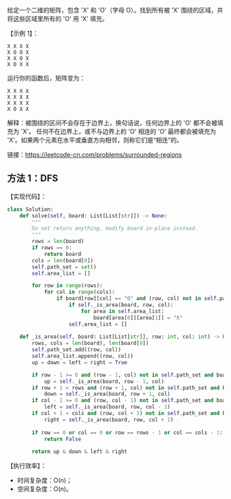 给定一个二维的矩阵，包含 'X' 和 'O'（字母 O）。找到所有被 'X' 围绕的区域，并将这些区域里所有的 'O' 用 'X' 填充。

【示例 1】：
```
X X X X
X O O X
X X O X
X O X X
```

运行你的函数后，矩阵变为：

```
X X X X
X X X X
X X X X
X O X X
```

解释：被围绕的区间不会存在于边界上，换句话说，任何边界上的 'O' 都不会被填充为 'X'。 任何不在边界上，或不与边界上的 'O' 相连的 'O' 最终都会被填充为 'X'。如果两个元素在水平或垂直方向相邻，则称它们是“相连”的。

链接：https://leetcode-cn.com/problems/surrounded-regions

## 方法 1：DFS

【实现代码】：
```python
class Solution:
    def solve(self, board: List[List[str]]) -> None:
        """
        Do not return anything, modify board in-place instead.
        """
        rows = len(board)
        if rows == 0:
            return board
        cols = len(board[0])
        self.path_set = set()
        self.area_list = []

        for row in range(rows):
            for col in range(cols):
                if board[row][col] == "O" and (row, col) not in self.path_set:
                    if self._is_area(board, row, col):
                        for area in self.area_list:
                            board[area[0]][area[1]] = "X"
                    self.area_list = []
        
    def _is_area(self, board: List[List[str]], row: int, col: int) -> bool:
        rows, cols = len(board), len(board[0])
        self.path_set.add((row, col))
        self.area_list.append((row, col))
        up = down = left = right = True

        if row - 1 >= 0 and (row - 1, col) not in self.path_set and board[row - 1][col] == "O":
            up = self._is_area(board, row - 1, col)
        if row + 1 < rows and (row + 1, col) not in self.path_set and board[row + 1][col] == "O":
            down = self._is_area(board, row + 1, col)
        if col - 1 >= 0 and (row, col - 1) not in self.path_set and board[row][col - 1] == "O":
            left = self._is_area(board, row, col - 1)
        if col + 1 < cols and (row, col + 1) not in self.path_set and board[row][col + 1] == "O":
            right = self._is_area(board, row, col + 1)
        
        if row == 0 or col == 0 or row == rows - 1 or col == cols - 1:
            return False
        
        return up & down & left & right
```

【执行效率】：
- 时间复杂度：O(n)；
- 空间复杂度：O(n)。
